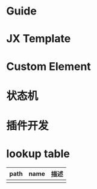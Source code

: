 # Guide

# JX Template

# Custom Element

# 状态机

# 插件开发


# lookup table
|path| name  | 描述 |
|--|--|--|
|  |  | |

